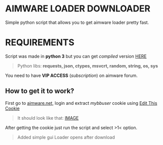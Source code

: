 # AIMWARE LOADER DOWNLOADER

Simple python script that allows you to get aimware loader pretty fast.


# REQUIREMENTS

Script was made in **python 3** but you can get *compiled* version [HERE](https://github.com/DrakewildX/Aimware_downloader/releases/tag/1.0.0)
>Python libs: **requests, json, ctypes, msvcrt, random, string, os, sys** 

You need to have **VIP ACCESS** (*subscription*) on aimware forum.

## How to get it to work?

First go to [aimware.net](https://aimware.net/forum/index.php), login and extract *mybbuser* cookie using [Edit This Cookie](https://chrome.google.com/webstore/detail/editthiscookie/fngmhnnpilhplaeedifhccceomclgfbg)
>It should look like that: [IMAGE](https://i.imgur.com/YJEOUpv.png)

After getting the cookie just run the script and select >1< option.


>Added simple gui
Loader opens after download

